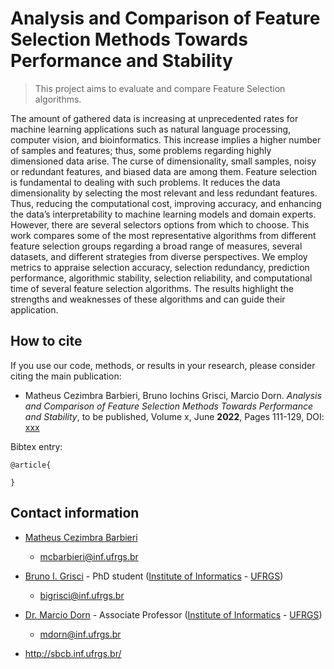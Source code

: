 # Analysis and Comparison of Feature Selection Methods Towards Performance and Stability

> This project aims to evaluate and compare Feature Selection algorithms. 

The amount of gathered data is increasing at unprecedented rates for machine learning applications
such as natural language processing, computer vision, and bioinformatics. This increase implies a
higher number of samples and features; thus, some problems regarding highly dimensioned data
arise. The curse of dimensionality, small samples, noisy or redundant features, and biased data
are among them. Feature selection is fundamental to dealing with such problems. It reduces the
data dimensionality by selecting the most relevant and less redundant features. Thus, reducing the
computational cost, improving accuracy, and enhancing the data’s interpretability to machine learning
models and domain experts. However, there are several selectors options from which to choose.
This work compares some of the most representative algorithms from different feature selection
groups regarding a broad range of measures, several datasets, and different strategies from diverse
perspectives. We employ metrics to appraise selection accuracy, selection redundancy, prediction
performance, algorithmic stability, selection reliability, and computational time of several feature
selection algorithms. The results highlight the strengths and weaknesses of these algorithms and can
guide their application.

## How to cite

If you use our code, methods, or results in your research, please consider citing the main publication:

- Matheus Cezimbra Barbieri, Bruno Iochins Grisci, Marcio Dorn. _Analysis and Comparison of Feature Selection Methods Towards Performance and Stability_, to be published, Volume x, June **2022**, Pages 111-129, DOI: [xxx](xxx)

Bibtex entry:
```
@article{

}
```

## Contact information

- [Matheus Cezimbra Barbieri](https://orcid.org/0000-0002-5389-7064)

    - mcbarbieri@inf.ufrgs.br

- [Bruno I. Grisci](https://orcid.org/0000-0003-4083-5881) - PhD student ([Institute of Informatics](https://www.inf.ufrgs.br/site/en) - [UFRGS](http://www.ufrgs.br/english/home))

    - bigrisci@inf.ufrgs.br

- [Dr. Marcio Dorn](https://orcid.org/0000-0001-8534-3480) - Associate Professor ([Institute of Informatics](https://www.inf.ufrgs.br/site/en) - [UFRGS](http://www.ufrgs.br/english/home))

    - mdorn@inf.ufrgs.br

- http://sbcb.inf.ufrgs.br/

